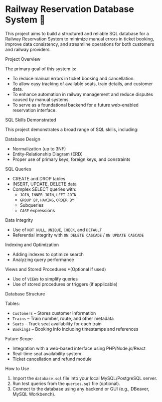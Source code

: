 # Railway Reservation Database System 🚆

This project aims to build a structured and reliable SQL database for a Railway Reservation System to minimize manual errors in ticket booking, improve data consistency, and streamline operations for both customers and railway providers.

 Project Overview

The primary goal of this system is:
- To reduce manual errors in ticket booking and cancellation.
- To allow easy tracking of available seats, train details, and customer data.
- To enhance automation in railway management and reduce disputes caused by manual systems.
- To serve as a foundational backend for a future web-enabled reservation interface.

 SQL Skills Demonstrated

This project demonstrates a broad range of SQL skills, including:

Database Design
- Normalization (up to 3NF)
- Entity-Relationship Diagram (ERD)
- Proper use of primary keys, foreign keys, and constraints

 SQL Queries
- CREATE and DROP tables
- INSERT, UPDATE, DELETE data
- Complex SELECT queries with:
  - `JOIN`, `INNER JOIN`, `LEFT JOIN`
  - `GROUP BY`, `HAVING`, `ORDER BY`
  - Subqueries
  - `CASE` expressions

 Data Integrity
- Use of `NOT NULL`, `UNIQUE`, `CHECK`, and `DEFAULT`
- Referential integrity with `ON DELETE CASCADE` / `ON UPDATE CASCADE`

 Indexing and Optimization
- Adding indexes to optimize search
- Analyzing query performance

 Views and Stored Procedures *(Optional if used)
- Use of `VIEW`s to simplify queries
- Use of stored procedures or triggers (if applicable)

 Database Structure

 Tables:
- `Customers` – Stores customer information
- `Trains` – Train number, route, and other metadata
- `Seats` – Track seat availability for each train
- `Bookings` – Booking info including timestamps and references

 Future Scope

- Integration with a web-based interface using PHP/Node.js/React
- Real-time seat availability system
- Ticket cancellation and refund module

 How to Use

1. Import the `database.sql` file into your local MySQL/PostgreSQL server.
2. Run test queries from the `queries.sql` file (optional).
3. Connect to the database using any backend or GUI (e.g., DBeaver, MySQL Workbench).



